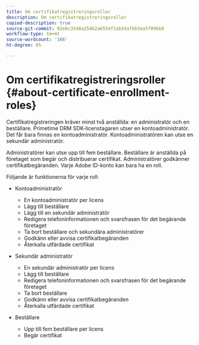 ```yaml
---
title: Om certifikatregistreringsroller
description: Om certifikatregistreringsroller
copied-description: true
source-git-commit: 02ebc3548a254b2a6554f1ab34afbb3ea5f09bb8
workflow-type: tm+mt
source-wordcount: '166'
ht-degree: 0%

---
```


# Om certifikatregistreringsroller {#about-certificate-enrollment-roles}

Certifikatregistreringen kräver minst två anställda: en administratör och en beställare. Primetime DRM SDK-licenstagaren utser en kontoadministratör. Det får bara finnas en kontoadministratör. Kontoadministratören kan utse en sekundär administratör.

Administratörer kan utse upp till fem beställare. Beställare är anställda på företaget som begär och distribuerar certifikat. Administratörer godkänner certifikatbegäranden. Varje Adobe ID-konto kan bara ha en roll.

Följande är funktionerna för varje roll:

* Kontoadministratör

   * En kontoadministratör per licens
   * Lägg till beställare
   * Lägg till en sekundär administratör
   * Redigera telefoninformationen och svarsfrasen för det begärande företaget
   * Ta bort beställare och sekundära administratörer
   * Godkänn eller avvisa certifikatbegäranden
   * Återkalla utfärdade certifikat

* Sekundär administratör

   * En sekundär administratör per licens
   * Lägg till beställare
   * Redigera telefoninformationen och svarsfrasen för det begärande företaget
   * Ta bort beställare
   * Godkänn eller avvisa certifikatbegäranden
   * Återkalla utfärdade certifikat

* Beställare

   * Upp till fem beställare per licens
   * Begär certifikat
